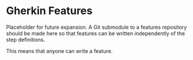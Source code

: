 # Gherkin Features

Placeholder for future expansion. A Git submodule to a features repository should be made here so that features can be
written independently of the step definitions.

This means that anyone can write a feature.
